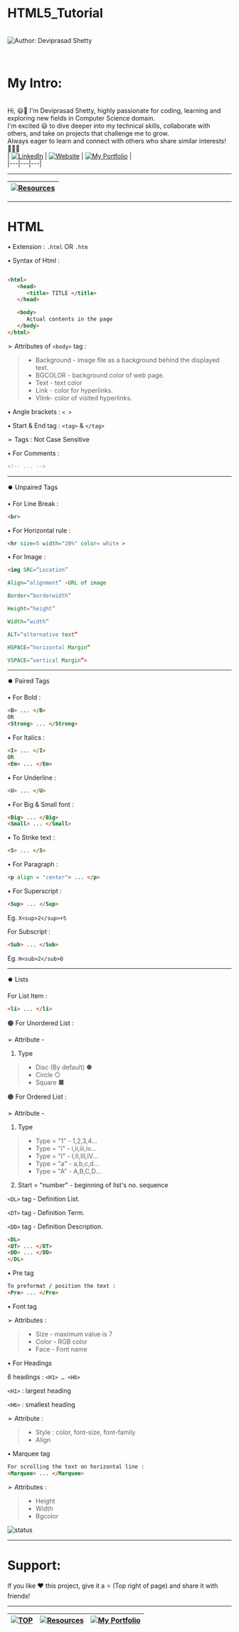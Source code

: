# HTML5_Tutorial

<br> ![Author: Deviprasad Shetty](https://img.shields.io/badge/Author-💫_Deviprasad%20Shetty-000000?style=for-the-badge&labelColor=white)

<br> 

# My Intro:
<br> Hi, 😃👋 I'm Deviprasad Shetty, highly passionate for coding, learning and exploring new fields in Computer Science domain. 
<br> I'm excited 😃 to dive deeper into my technical skills, collaborate with others, and take on projects that challenge me to grow. 
<br> Always eager to learn and connect with others who share similar interests! 🤗🧑‍💻
<br> 
| [![LinkedIn](https://img.shields.io/badge/LinkedIn-%230077B5?style=for-the-badge&logo=LinkedIn&logoColor=white)](https://linkedin.com/in/deviprasad-shetty-4bba49313) | [![Website](https://img.shields.io/badge/Website-indigo?style=for-the-badge&logo=About.me&logoColor=white)](https://yourwebsite.com/) | [![My Portfolio](https://img.shields.io/badge/My_Portfolio-000?style=for-the-badge&logo=GitHub&logoColor=white)](https://github.com/DeviprasadShetty9833/My_Portfolio)  |                      
|---|---|---|

---
| [![Resources](https://img.shields.io/badge/📚_Back_to-Resources-A52A2A?style=for-the-badge&logo=book&logoColor=white)](https://github.com/DeviprasadShetty9833/Resources) |
|---|

---


# HTML

• Extension :  `.html`  OR  `.htm`

• Syntax of Html : 
```html

<html>
   <head>
      <title> TITLE </title>
   </head>

   <body>
      Actual contents in the page
   </body>
</html>

```

➢ Attributes of `<body>` tag :

> - Background - image file as a background behind the displayed text.
> - BGCOLOR - background color of web page.
> - Text - text color 
> - Link - color for hyperlinks.
> - Vlink- color of visited hyperlinks.

• Angle brackets : `< >`  

• Start & End tag : `<tag>` & `</tag>`

➢ Tags : Not Case Sensitive 

• For Comments : 
```html
<!-- ... --> 

```
---

⏺️ Unpaired Tags

• For Line Break : 
```html
<br>

```

• For Horizontal rule : 
```html
<hr size=5 width="20%" color= white >

```

• For Image : 
```html
<img SRC=“Location”

Align=“alignment” -URL of image

Border=“borderwidth”

Height=“height”

Width=“width”

ALT=“alternative text”

HSPACE=“horizontal Margin”

VSPACE=“vertical Margin”>

```

---

⏺️ Paired Tags

• For Bold : 
```html
<B> ... </B>
OR
<Strong> ... </Strong>

```

• For Italics : 
```html
<I> ... </I>
OR
<Em> ... </Em>

```

• For Underline : 
```html
<U> ... </U>

```

• For Big & Small font  : 
```html
<Big> ... </Big>
<Small> ... </Small>

```

• To Strike text : 
```html
<S> ... </S>

```

• For Paragraph : 
```html
<p align = "center"> ... </p>

```

• For Superscript : 
```html
<Sup> ... </Sup>

```
Eg. `X<sup>2</sup>+5`

For Subscript : 
```html
<Sub> ... </Sub>

```
Eg. `H<sub>2</sub>O`

---

⏺️ Lists 

For List Item : 
```html
<li> ... </li>

```

🟠 For Unordered List : 

➢ Attribute - 

1) Type
> - Disc (By default) ●
> - Circle ○
> - Square ■

🟠 For Ordered List : 

➢ Attribute - 

1) Type
> - Type = "1"    - 1,2,3,4...
> - Type = "i"    - i,ii,iii,iv...
> - Type = "I"   - I,II,III,IV…
> - Type = "a"  - a,b,c,d…
> - Type = "A"   - A,B,C,D…

2) Start = "number" - beginning of list's no. sequence

`<DL>` tag - Definition List.

`<DT>` tag - Definition Term.

`<DD>` tag - Definition Description.

```html
<DL>
<DT> ... </DT>
<DD> ... </DD>
</DL>

```

• Pre tag

```html
To preformat / position the text : 
<Pre> ... </Pre>

```

• Font tag  

➢ Attributes : 
> - Size -  maximum  value is 7 
> - Color - RGB color 
> - Face - Font name 

• For Headings

6 headings : `<H1> … <H6>`

`<H1>` : largest heading

`<H6>` : smallest heading

➢ Attribute : 
> - Style : color, font-size, font-family
> - Align

• Marquee tag

```html
For scrolling the text on horizontal line : 
<Marquee> ... </Marquee>

```

➢ Attributes : 
> - Height
> - Width
> - Bgcolor

 ![status](https://img.shields.io/badge/status-upcoming-yellow)

---

# Support:
If you like ❤️ this project, give it a ⭐ (Top right of page) and share it with friends!

---

| [![TOP](https://img.shields.io/badge/_🔺_-Navigate_to_TOP_↑_-blue?style=for-the-badge&labelColor=white)](#HTML) | [![Resources](https://img.shields.io/badge/📚_Back_to-Resources-A52A2A?style=for-the-badge&logo=book&logoColor=white)](https://github.com/DeviprasadShetty9833/Resources) | [![My Portfolio](https://img.shields.io/badge/Back_to-My_Portfolio-000?style=for-the-badge&logo=GitHub&logoColor=white)](https://github.com/DeviprasadShetty9833/My_Portfolio) |
|---|---|---|
